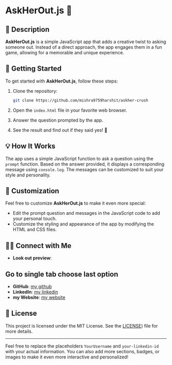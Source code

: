 
# AskHerOut.js 🌹

## 📖 Description

**AskHerOut.js** is a simple JavaScript app that adds a creative twist to asking someone out. Instead of a direct approach, the app engages them in a fun game, allowing for a memorable and unique experience.

## 🚀 Getting Started

To get started with **AskHerOut.js**, follow these steps:

1. Clone the repository:

   ```bash
   git clone https://github.com/mishra9759harshit/askher-crush
   ```

2. Open the `index.html` file in your favorite web browser.

3. Answer the question prompted by the app.

4. See the result and find out if they said yes! 🎉

## 💡 How It Works

The app uses a simple JavaScript function to ask a question using the `prompt` function. Based on the answer provided, it displays a corresponding message using `console.log`. The messages can be customized to suit your style and personality.

## 🎈 Customization

Feel free to customize **AskHerOut.js** to make it even more special:

- Edit the prompt question and messages in the JavaScript code to add your personal touch.
- Customize the styling and appearance of the app by modifying the HTML and CSS files.

## 🧑‍💻 Connect with Me
- **Look out preview**: [](https://astrolove.vercel.app)
## Go to single tab choose last option
- **GitHub**: [my github ](https://github.com/mishra9759harshit)
- **LinkedIn**: [my linkedin](https://www.linkedin.com/in/harshit-mishra-mr-robot)
- **my Website**: [my website](https://mishraharshit.vercel.app)

## 📄 License

This project is licensed under the MIT License. See the [LICENSE](https://github.com/mishra9759harshit/AskHer-out/blob/main/LICENSE)) file for more details.

---

Feel free to replace the placeholders `YourUsername` and `your-linkedin-id` with your actual information. You can also add more sections, badges, or images to make it even more interactive and personalized!
```



